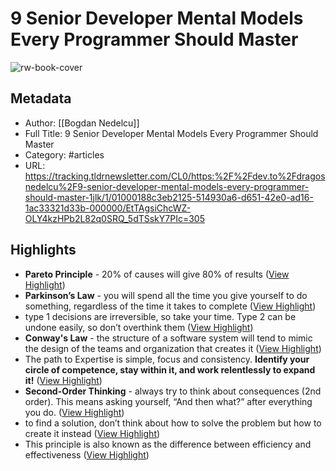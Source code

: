 # 9 Senior Developer Mental Models Every Programmer Should Master

![rw-book-cover](https://res.cloudinary.com/practicaldev/image/fetch/s--luDLFUgD--/c_imagga_scale,f_auto,fl_progressive,h_500,q_auto,w_1000/https://dev-to-uploads.s3.amazonaws.com/uploads/articles/q8fqd5wj77z0z34pejjc.png)

## Metadata
- Author: [[Bogdan Nedelcu]]
- Full Title: 9 Senior Developer Mental Models Every Programmer Should Master
- Category: #articles
- URL: https://tracking.tldrnewsletter.com/CL0/https:%2F%2Fdev.to%2Fdragosnedelcu%2F9-senior-developer-mental-models-every-programmer-should-master-1jlk/1/01000188c3eb2125-514930a6-d651-42e0-ad16-1ac33321d33b-000000/EtTAgsiChcWZ-OLY4kzHPb2L82q0SRQ_5dTSskY7PIc=305

## Highlights
- **Pareto Principle** - 20% of causes will give 80% of results ([View Highlight](https://read.readwise.io/read/01h3274qa27dks7j6b2asm6d84))
- **Parkinson’s Law** - you will spend all the time you give yourself to do something, regardless of the time it takes to complete ([View Highlight](https://read.readwise.io/read/01h3274ze7jmxt5vj7wsvcvgpr))
- type 1 decisions are irreversible, so take your time. Type 2 can be undone easily, so don’t overthink them ([View Highlight](https://read.readwise.io/read/01h32754w0a134xmhbvj5fy37g))
- **Conway's Law** - the structure of a software system will tend to mimic the design of the teams and organization that creates it ([View Highlight](https://read.readwise.io/read/01h3275shfaf05f8eyqp2d0rbk))
- The path to Expertise is simple, focus and consistency. **Identify your circle of competence, stay within it, and work relentlessly to expand it!** ([View Highlight](https://read.readwise.io/read/01h3276ks2tjgjbwy74z2md4sg))
- **Second-Order Thinking** - always try to think about consequences (2nd order). This means asking yourself, “And then what?” after everything you do. ([View Highlight](https://read.readwise.io/read/01h3277er44qe1y3hfjystp2rs))
- to find a solution, don’t think about how to solve the problem but how to create it instead ([View Highlight](https://read.readwise.io/read/01h327837tzg1ynze8r4arktj8))
- This principle is also known as the difference between efficiency and effectiveness ([View Highlight](https://read.readwise.io/read/01h3278rknpwcgkedpnftwn1tq))
